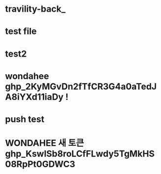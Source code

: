 # travility-back_

# test file

# test2

# wondahee 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 !

# push test  

# WONDAHEE 새 토큰 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